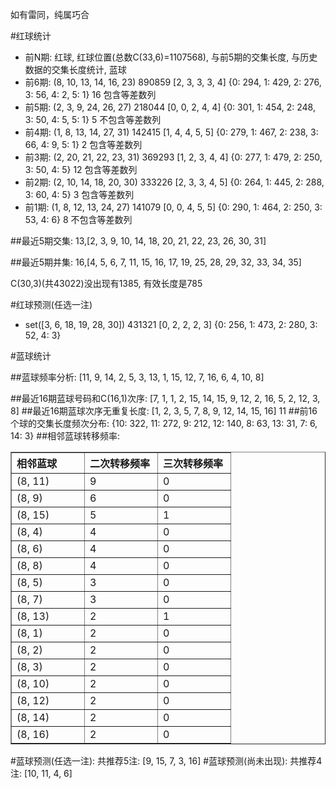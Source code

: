 <!-- 
.. title: 双色球2010085期(2010-07-25)数据分析报告
.. slug: slott-2010085-2010-07-25-report
.. date: 2010-07-26 08:00:00 UTC+08:00
.. tags: Lottery
.. link: 
.. description: 
.. type: text
-->

如有雷同，纯属巧合

<!-- TEASER_END-->

#红球统计

- 前N期: 红球, 红球位置(总数C(33,6)=1107568), 与前5期的交集长度, 与历史数据的交集长度统计, 蓝球
- 前6期: (8, 10, 13, 14, 16, 23) 890859 [2, 3, 3, 3, 4] {0: 294, 1: 429, 2: 276, 3: 56, 4: 2, 5: 1} 16 包含等差数列
- 前5期: (2, 3, 9, 24, 26, 27) 218044 [0, 0, 2, 4, 4] {0: 301, 1: 454, 2: 248, 3: 50, 4: 5, 5: 1} 5 不包含等差数列
- 前4期: (1, 8, 13, 14, 27, 31) 142415 [1, 4, 4, 5, 5] {0: 279, 1: 467, 2: 238, 3: 66, 4: 9, 5: 1} 2 包含等差数列
- 前3期: (2, 20, 21, 22, 23, 31) 369293 [1, 2, 3, 4, 4] {0: 277, 1: 479, 2: 250, 3: 50, 4: 5} 12 包含等差数列
- 前2期: (2, 10, 14, 18, 20, 30) 333226 [2, 3, 3, 4, 5] {0: 264, 1: 445, 2: 288, 3: 60, 4: 5} 3 包含等差数列
- 前1期: (1, 8, 12, 13, 24, 27) 141079 [0, 0, 4, 5, 5] {0: 290, 1: 464, 2: 250, 3: 53, 4: 6} 8 不包含等差数列

##最近5期交集:
13,[2, 3, 9, 10, 14, 18, 20, 21, 22, 23, 26, 30, 31]

##最近5期并集:
16,[4, 5, 6, 7, 11, 15, 16, 17, 19, 25, 28, 29, 32, 33, 34, 35]

C(30,3)(共43022)没出现有1385, 
有效长度是785

#红球预测(任选一注)

- set([3, 6, 18, 19, 28, 30]) 431321 [0, 2, 2, 2, 3] {0: 256, 1: 473, 2: 280, 3: 52, 4: 3}

#蓝球统计

##蓝球频率分析:
[11, 9, 14, 2, 5, 3, 13, 1, 15, 12, 7, 16, 6, 4, 10, 8]

##最近16期蓝球号码和C(16,1)次序:
[7, 1, 1, 2, 15, 14, 15, 9, 12, 2, 16, 5, 2, 12, 3, 8]
##最近16期蓝球次序无重复长度:
[1, 2, 3, 5, 7, 8, 9, 12, 14, 15, 16] 11
##前16个球的交集长度频次分布:
{10: 322, 11: 272, 9: 212, 12: 140, 8: 63, 13: 31, 7: 6, 14: 3}
##相邻蓝球转移频率:
<table border="1" class="table table-striped dataframe">
  <thead>
    <tr style="text-align: left;">
      <th style="min-width: 100px;">相邻蓝球</th>
      <th style="min-width: 100px;">二次转移频率</th>
      <th style="min-width: 100px;">三次转移频率</th>
    </tr>
  </thead>
  <tbody>
    <tr>
      <td> (8, 11)</td>
      <td> 9</td>
      <td> 0</td>
    </tr>
    <tr>
      <td>  (8, 9)</td>
      <td> 6</td>
      <td> 0</td>
    </tr>
    <tr>
      <td> (8, 15)</td>
      <td> 5</td>
      <td> 1</td>
    </tr>
    <tr>
      <td>  (8, 4)</td>
      <td> 4</td>
      <td> 0</td>
    </tr>
    <tr>
      <td>  (8, 6)</td>
      <td> 4</td>
      <td> 0</td>
    </tr>
    <tr>
      <td>  (8, 8)</td>
      <td> 4</td>
      <td> 0</td>
    </tr>
    <tr>
      <td>  (8, 5)</td>
      <td> 3</td>
      <td> 0</td>
    </tr>
    <tr>
      <td>  (8, 7)</td>
      <td> 3</td>
      <td> 0</td>
    </tr>
    <tr>
      <td> (8, 13)</td>
      <td> 2</td>
      <td> 1</td>
    </tr>
    <tr>
      <td>  (8, 1)</td>
      <td> 2</td>
      <td> 0</td>
    </tr>
    <tr>
      <td>  (8, 2)</td>
      <td> 2</td>
      <td> 0</td>
    </tr>
    <tr>
      <td>  (8, 3)</td>
      <td> 2</td>
      <td> 0</td>
    </tr>
    <tr>
      <td> (8, 10)</td>
      <td> 2</td>
      <td> 0</td>
    </tr>
    <tr>
      <td> (8, 12)</td>
      <td> 2</td>
      <td> 0</td>
    </tr>
    <tr>
      <td> (8, 14)</td>
      <td> 2</td>
      <td> 0</td>
    </tr>
    <tr>
      <td> (8, 16)</td>
      <td> 2</td>
      <td> 0</td>
    </tr>
  </tbody>
</table>
#蓝球预测(任选一注):
共推荐5注: [9, 15, 7, 3, 16]
#蓝球预测(尚未出现):
共推荐4注: [10, 11, 4, 6]

